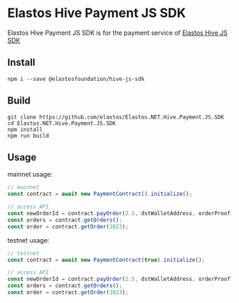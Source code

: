 # Elastos Hive Payment JS SDK

Elastos Hive Payment JS SDK is for the payment service of [Elastos Hive JS SDK](https://github.com/elastos/Elastos.Hive.JS.SDK)

## Install

```shell
npm i --save @elastosfoundation/hive-js-sdk
```

## Build

```shell
git clone https://github.com/elastos/Elastos.NET.Hive.Payment.JS.SDK
cd Elastos.NET.Hive.Payment.JS.SDK
npm install
npm run build
```

## Usage

mainnet usage:

```typescript
// mainnet
const contract = await new PaymentContract().initialize();

// access API
const newOrderId = contract.payOrder(2.5, dstWalletAddress, orderProof)
const orders = contract.getOrders();
const order = contract.getOrder(1023);
```                                           

testnet usage:

```typescript
// testnet
const contract = await new PaymentContract(true).initialize();

// access API
const newOrderId = contract.payOrder(2.5, dstWalletAddress, orderProof)
const orders = contract.getOrders();
const order = contract.getOrder(1023);
```
